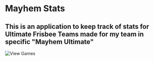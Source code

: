 # Mayhem Stats
## This is an application to keep track of stats for Ultimate Frisbee Teams made for my team in specific "Mayhem Ultimate"

![View Games](https://i.ibb.co/tbjrGF6/View-Games.jpg)
